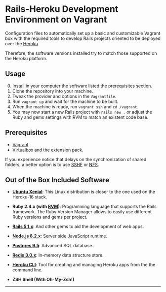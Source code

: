 
# Rails-Heroku Development Environment on Vagrant

Configuration files to automatically set up a basic and customizable Vagrant box
with the required tools to develop Rails projects oriented to be deployed over
the [Heroku][10].

Therefore, the software versions installed try to match those supported on the
Heroku platform.


## Usage

0. Install in your computer the software listed the prerequisites section.
1. Clone the repository into your machine.
2. Tweak the provider and options in the `Vagrantfile`.
3. Run `vagrant up` and wait for the machine to be built.
4. When the machine is ready, run `vagrant ssh` and `cd /vagrant`.
5. You may now start a new Rails project with `rails new .` or adjust the Ruby
   and gems settings with RVM to match an existent code base.


## Prerequisites

* [Vagrant][0]
* [Virtualbox][1] and the extension pack.

If you experience notice that delays on the synchronization of shared folders,
a better option is to use [SSHF][2] or [NFS][3].


## Out of the Box Included Software

* **[Ubuntu Xenial][4]**: This Linux distribution is closer to the one used on
  the Heroku-16 stack.

* **Ruby 2.4.x (with [RVM][5])**: Programming language that supports the Rails
  framework. The Ruby Version Manager allows to easily use different Ruby
  versions and gems per project.

* **[Rails 5.1.x][11]**: And other gems to aid the development of web apps.

* **[Node.js 8.2.x][6]**: Server side JavaScript runtime.

* **[Postgres 9.5][7]**: Advanced SQL database.

* **[Redis 3.0.x][8]**: In-memory data structure store.

* **[Heroku CLI][9]**: Tool for creating and managing Heroku apps from the
  the command line.

* **ZSH Shell (With Oh-My-Zsh!)**

---
[0]: https://serverless.com/
[1]: https://www.virtualbox.org/wiki/Downloads
[2]: https://fedoramagazine.org/vagrant-sharing-folders-vagrant-sshfs/
[3]: https://www.vagrantup.com/docs/synced-folders/nfs.html
[4]: https://app.vagrantup.com/ubuntu/boxes/xenial64
[5]: https://rvm.io/
[6]: https://nodejs.org/en/
[7]: https://www.postgresql.org/
[8]: https://redis.io/
[9]: https://devcenter.heroku.com/articles/heroku-cli
[10]: https://www.heroku.com/
[11]: http://weblog.rubyonrails.org/2017/4/27/Rails-5-1-final/
